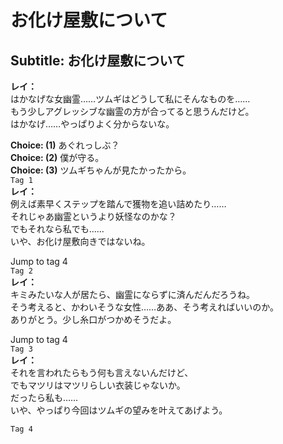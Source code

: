 # お化け屋敷について

  
## Subtitle: お化け屋敷について
  
**レイ：**  
はかなげな女幽霊……ツムギはどうして私にそんなものを……  
もう少しアグレッシブな幽霊の方が合ってると思うんだけど。  
はかなげ……やっぱりよく分からないな。  
  
**Choice: (1)**  あぐれっしぶ？  
**Choice: (2)**  僕が守る。  
**Choice: (3)**  ツムギちゃんが見たかったから。  
`Tag 1`  
**レイ：**  
例えば素早くステップを踏んで獲物を追い詰めたり……  
それじゃあ幽霊というより妖怪なのかな？  
でもそれなら私でも……  
いや、お化け屋敷向きではないね。  
  
Jump to tag 4  
`Tag 2`  
**レイ：**  
キミみたいな人が居たら、幽霊にならずに済んだんだろうね。  
そう考えると、かわいそうな女性……ああ、そう考えればいいのか。  
ありがとう。少し糸口がつかめそうだよ。  
  
Jump to tag 4  
`Tag 3`  
**レイ：**  
それを言われたらもう何も言えないんだけど、  
でもマツリはマツリらしい衣装じゃないか。  
だったら私も……  
いや、やっぱり今回はツムギの望みを叶えてあげよう。  
  
`Tag 4`  
